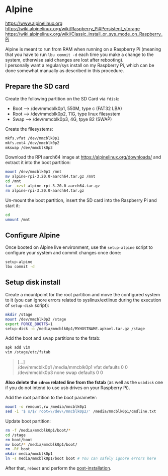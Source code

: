 # Alpine

<https://www.alpinelinux.org>  
<https://wiki.alpinelinux.org/wiki/Raspberry_Pi#Persistent_storage>  
<https://wiki.alpinelinux.org/wiki/Classic_install_or_sys_mode_on_Raspberry_Pi>

Alpine is meant to run from RAM when running on a Raspberry Pi (meaning that you have to run `lbu commit -d` each time you make a change to the system, otherwise said changes are lost after rebooting).  
I personally want a regular/sys install on my Raspberry Pi, which can be done somewhat manually as described in this procedure.

## Prepare the SD card

Create the following partition on the SD Card via `fdisk`:

- Boot  --> /dev/mmcblk0p1, 550M, type c (FAT32 LBA)
- Root  --> /dev/mmcblk0p2, 11G, type linux filesystem
- Swap  --> /dev/mmcblk0p3, 4G, tpye 82 (SWAP)

Create the filesystems:

```bash
mkfs.vfat /dev/mmcblk0p1
mkfs.ext4 /dev/mmcblk0p2
mkswap /dev/mmcblk0p3
```

Download the RPI aarch64 image at <https://alpinelinux.org/downloads/> and extract it into the boot partition:

```bash
mount /dev/mmcblk0p1 /mnt
mv alpine-rpi-3.20.0-aarch64.tar.gz /mnt
cd /mnt
tar -xzvf alpine-rpi-3.20.0-aarch64.tar.gz
rm alpine-rpi-3.20.0-aarch64.tar.gz
```

Un-mount the boot partition, insert the SD card into the Raspberry Pi and start it:

```bash
cd
umount /mnt
```

## Configure Alpine

Once booted on Alpine live environment, use the `setup-alpine` script to configure your system and commit changes once done:

```bash
setup-alpine
lbu commit -d
```

## Setup disk install

Create a mountpoint for the root partition and move the configured system to it (you can ignore errors related to syslinux/extlinux during the execution of `setup-disk` script):

```bash
mkdir /stage
mount /dev/mmcblk0p2 /stage
export FORCE_BOOTFS=1
setup-disk -o /media/mmcblk0p1/MYHOSTNAME.apkovl.tar.gz /stage
```

Add the boot and swap partitions to the fstab:

```bash
apk add vim
vim /stage/etc/fstab
```

> [...]  
> /dev/mmcblk0p1 /media/mmcblk0p1 vfat defaults 0 0  
> /dev/mmcblk0p3 none swap defaults 0 0

**Also delete the `cdrom` related line from the fstab** (as well as the `usbdisk` one if you do not intend to use usb drives on your Raspberry Pi).

Add the root partition to the boot parameter:

```bash
mount -o remount,rw /media/mmcblk0p1
sed -i '$ s/$/ root=\/dev\/mmcblk0p2/' /media/mmcblk0p1/cmdline.txt
```

Update boot partition:

```bash
rm -f /media/mmcblk0p1/boot/*
cd /stage
rm boot/boot
mv boot/* /media/mmcblk0p1/boot/  
rm -Rf boot
mkdir media/mmcblk0p1
ln -s media/mmcblk0p1/boot boot # You can safely ignore errors here
```

After that, `reboot` and perform the [post-installation](https://github.com/Antiz96/Linux-Server/blob/main/VMs/Alpine-Linux_Server_Template.md).
